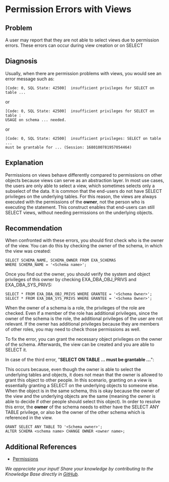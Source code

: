 # Permission Errors with Views 
## Problem

A user may report that they are not able to select views due to permission errors. These errors can occur during view creation or on SELECT

## Diagnosis

Usually, when there are permission problems with views, you would see an error message such as: 


```markup
[Code: 0, SQL State: 42500]  insufficient privileges for SELECT on table ...
```
or


```markup
[Code: 0, SQL State: 42500]  insufficient privileges for SELECT on table : 
USAGE on schema ... needed. 
```
or


```markup
[Code: 0, SQL State: 42500]  insufficient privileges: SELECT on table ... 
must be grantable for ... (Session: 1680100781957054464)
```
## Explanation

Permissions on views behave differently compared to permissions on other objects because views can serve as an abstraction layer. In most use cases, the users are only able to select a view, which sometimes selects only a subselect of the data. It is common that the end-users do not have SELECT privileges on the underlying tables. For this reason, the views are always executed with the permissions of the **owner**, not the person who is executing the statement. This construct enables that end-users can still SELECT views, without needing permissions on the underlying objects. 

## Recommendation

When confronted with these errors, you should first check who is the owner of the view. You can do this by checking the owner of the schema, in which the view was created:


```markup
SELECT SCHEMA_NAME, SCHEMA_OWNER FROM EXA_SCHEMAS 
WHERE SCHEMA_NAME = '<Schema name>';
```
Once you find out the owner, you should verify the system and object privileges of this owner by checking EXA_DBA_OBJ_PRIVS and EXA_DBA_SYS_PRIVS:


```markup
SELECT * FROM EXA_DBA_OBJ_PRIVS WHERE GRANTEE = '<Schema Owner>';  
SELECT * FROM EXA_DBA_SYS_PRIVS WHERE GRANTEE = '<Schema Owner>';
```
When the owner of a schema is a role, the privileges of the role are checked. Even if a member of the role has additional privileges, since the owner of the schema is the role, the additional privileges of the user are not relevant. If the owner has additional privileges because they are members of other roles, you may need to check those permissions as well. 

To fix the error, you can grant the necessary object privileges on the owner of the schema. Afterwards, the view can be created and you are able to SELECT it. 

In case of the third error, "**SELECT ON TABLE ... must be grantable ...**":

This occurs because, even though the owner is able to select the underlying tables and objects, it does not mean that the owner is allowed to grant this object to other people. In this scenario, granting on a view is essentially granting a SELECT on the underlying objects to someone else. When the object is in the same schema, this is okay because the owner of the view and the underlying objects are the same (meaning the owner is able to decide if other people should select this object). In order to resolve this error, the **owner** of the schema needs to either have the SELECT ANY TABLE privilege, or also be the owner of the other schema which is referenced in the view.


```markup
GRANT SELECT ANY TABLE TO '<Schema owner>';  
ALTER SCHEMA <schema name> CHANGE OWNER <owner name>;
```
## Additional References

* [Permissions](https://docs.exasol.com/database_concepts/privileges.htm)

*We appreciate your input! Share your knowledge by contributing to the Knowledge Base directly in [GitHub](https://github.com/exasol/public-knowledgebase).* 